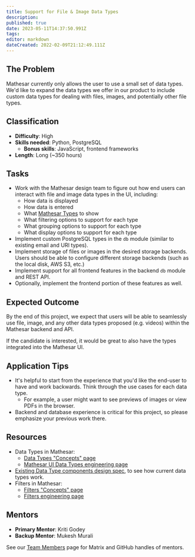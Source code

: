 ```yaml
---
title: Support for File & Image Data Types
description: 
published: true
date: 2023-05-11T14:37:50.991Z
tags: 
editor: markdown
dateCreated: 2022-02-09T21:12:49.111Z
---
```


## The Problem
Mathesar currently only allows the user to use a small set of data types. We'd like to expand the data types we offer in our product to include custom data types for dealing with files, images, and potentially other file types.

## Classification
- **Difficulty**: High
- **Skills needed**: Python, PostgreSQL
  - **Bonus skills**: JavaScript, frontend frameworks
- **Length**: Long (~350 hours)

## Tasks
- Work with the Mathesar design team to figure out how end users can interact with file and image data types in the UI, including:
  - How data is displayed
  - How data is entered
  - What [Mathesar Types](/en/engineering/glossary/ui-types) to show
  - What filtering options to support for each type
  - What grouping options to support for each type
  - What display options to support for each type
- Implement custom PostgreSQL types in the `db` module (similar to existing email and URI types).
- Implement storage of files or images in the desired storage backends. Users should be able to configure different storage backends (such as the local disk, AWS S3, etc.)
- Implement support for all frontend features in the backend `db` module and REST API.
- Optionally, implement the frontend portion of these features as well.

## Expected Outcome
By the end of this project, we expect that users will be able to seamlessly use file, image, and any other data types proposed (e.g. videos) within the Mathesar backend and API.

If the candidate is interested, it would be great to also have the types integrated into the Mathesar UI.

## Application Tips
- It's helpful to start from the experience that you'd like the end-user to have and work backwards. Think through the use cases for each data type.
  - For example, a user might want to see previews of images or view PDFs in the browser.
- Backend and database experience is critical for this project, so please emphasize your previous work there.

## Resources
- Data Types in Mathesar:
  - [Data Types "Concepts" page](/en/product/concepts/data-types)
  - [Mathesar UI Data Types engineering page](/en/engineering/glossary/ui-types)
- [Existing Data Type components design spec](/en/design/specs/global-data-type-components), to see how current data types work.
- Filters in Mathesar:
  - [Filters "Concepts" page](/en/product/concepts/filters)
  - [Filters engineering page](/en/engineering/glossary/filters)

## Mentors
- **Primary Mentor**: Kriti Godey
- **Backup Mentor**: Mukesh Murali

See our [Team Members](/en/team/members) page for Matrix and GitHub handles of mentors.